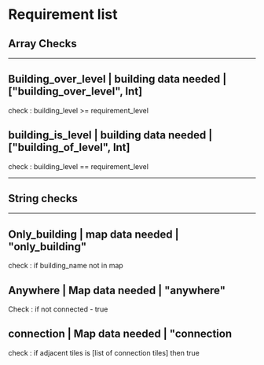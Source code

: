 # Requirement list

## Array Checks

---
## Building_over_level | building data needed | ["building_over_level", Int]

check : building_level >= requirement_level

## building_is_level | building data needed | ["building_of_level", Int]

check : building_level == requirement_level

---

## String checks

---

## Only_building | map data needed | "only_building"

check : if building_name not in map

## Anywhere | Map data needed | "anywhere"

Check : if not connected - true

## connection | Map data needed | "connection

check : if adjacent tiles is [list of connection tiles] then true
